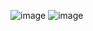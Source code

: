 ![image](https://github.com/prashantjagtap2909/CS50/assets/93985255/f049ae65-6b5e-4b56-9236-f733f2199465)
![image](https://github.com/prashantjagtap2909/CS50/assets/93985255/3ba115c7-67f8-40cd-a851-3c7d47c0f393)
